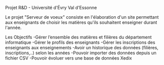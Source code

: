 Projet R&D - Université d'Évry Val d'Essonne

Le projet "Serveur de voeux" consiste en l'élaboration d'un site permettant aux enseignants de choisir les matières qu'ils souhaitent enseigner durant l'année.

Les Objectifs
-Gérer l’ensemble des matières et filières du département informatique
-Gérer le profils des enseignants
-Gérer les inscriptions des enseignants aux enseignements
-Avoir un historique des données (filières, inscriptions,..) selon les années
-Pouvoir importer des données depuis un fichier CSV
-Pouvoir évoluer vers une base de données Xedix




